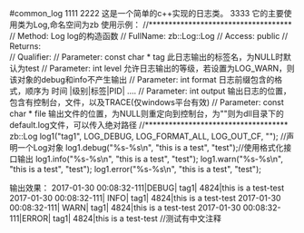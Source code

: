 #common_log
1111
2222
这是一个简单的c++实现的日志类。
3333
它的主要使用类为Log,命名空间为zb
使用示例：
//************************************
// Method:    Log log的构造函数
// FullName:  zb::Log::Log
// Access:    public 
// Returns:   
// Qualifier:
// Parameter: const char * tag 此日志输出的标签名，为NULL时默认为test
// Parameter: int level  允许日志输出的等级，若设置为LOG_WARN，则该对象的debug和info不产生输出
// Parameter: int format 日志前缀包含的格式，顺序为 时间 |级别|标签|PID|  ....
// Parameter: int output 输出日志的位置，包含有控制台，文件，以及TRACE(仅windows平台有效)
// Parameter: const char * file  输出文件的位置，为NULL则重定向到控制台，为""则为dll目录下的default.log文件，可以传入绝对路径
//************************************
zb::Log log1("tag1", LOG_DEBUG, LOG_FORMAT_ALL, LOG_OUT_CF, ""); //声明一个Log对象
log1.debug("%s-%s\n", "this is a test", "test");//使用格式化接口输出
log1.info("%s-%s\n", "this is a test", "test");
log1.warn("%s-%s\n", "this is a test", "test");
log1.error("%s-%s\n", "this is a test", "test");

输出效果：
2017-01-30 00:08:32-111|DEBUG|            tag1| 4824|this is a test-test
2017-01-30 00:08:32-111| INFO|            tag1| 4824|this is a test-test
2017-01-30 00:08:32-111| WARN|            tag1| 4824|this is a test-test
2017-01-30 00:08:32-111|ERROR|            tag1| 4824|this is a test-test
//测试有中文注释
